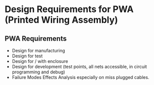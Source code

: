 # Design Requirements for PWA (Printed Wiring Assembly)

## PWA Requirements
- Design for manufacturing
- Design for test
- Design for / with enclosure
- Design for development (test points, all nets accessible, in circuit programming and debug)
- Failure Modes Effects Analysis especially on miss plugged cables.
